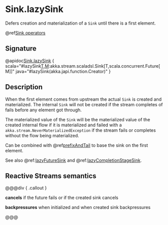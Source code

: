 # Sink.lazySink

Defers creation and materialization of a `Sink` until there is a first element.

@ref[Sink operators](../index.md#sink-operators)

## Signature

@apidoc[Sink.lazySink](Sink$) { scala="#lazySink[T,M](create:()=&gt;akka.stream.scaladsl.Sink[T,M]):akka.stream.scaladsl.Sink[T,scala.concurrent.Future[M]]" java="#lazySink(akka.japi.function.Creator)" }


## Description

When the first element comes from upstream the actual `Sink` is created and materialized.
The internal `Sink` will not be created if the stream completes of fails before any element got through.

The materialized value of the `Sink` will be the materialized value of the created internal flow if it is materialized
and failed with a `akka.stream.NeverMaterializedException` if the stream fails or completes without the flow being materialized.

Can be combined with @ref[prefixAndTail](../Source-or-Flow/prefixAndTail.md) to base the sink on the first element.

See also @ref:[lazyFutureSink](lazyFutureSink.md) and @ref:[lazyCompletionStageSink](lazyCompletionStageSink.md).

## Reactive Streams semantics

@@@div { .callout }

**cancels** if the future fails or if the created sink cancels 

**backpressures** when initialized and when created sink backpressures

@@@



